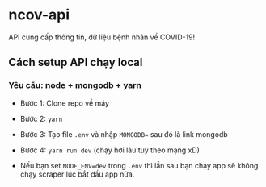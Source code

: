 # ncov-api
API cung cấp thông tin, dữ liệu bệnh nhân về COVID-19!

## Cách setup API chạy local
### Yêu cầu: node + mongodb + yarn
- Bước 1: Clone repo về máy
- Bước 2: `yarn`
- Bước 3: Tạo file `.env` và nhập `MONGODB=` sau đó là link mongodb
- Bước 4: `yarn run dev` (chạy hơi lâu tuỳ theo mạng xD)

- Nếu bạn set `NODE_ENV=dev` trong `.env` thì lần sau bạn chạy app sẽ không chạy scraper lúc bắt đầu app nữa.
